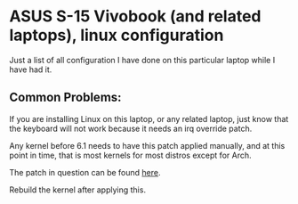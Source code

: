 # ASUS S-15 Vivobook (and related laptops), linux configuration

Just a list of all configuration I have done on this particular laptop while I
have had it.

## Common Problems:
If you are installing Linux on this laptop, or any related laptop, just know
that the keyboard will not work because it needs an irq override patch.

Any kernel before 6.1 needs to have this patch applied manually, and at this
point in time, that is most kernels for most distros except for Arch.

The patch in question can be found
[here](https://bugzilla.kernel.org/attachment.cgi?id=301559&action=diff).

Rebuild the kernel after applying this.

